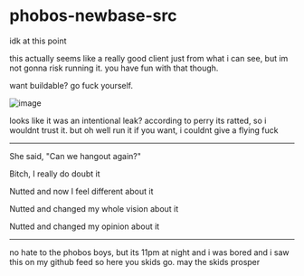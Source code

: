 # phobos-newbase-src
idk at this point

this actually seems like a really good client just from what i can see, but im not gonna risk running it. you have fun with that though.

want buildable? go fuck yourself.

![image](https://user-images.githubusercontent.com/57580886/144975397-3b4a9053-495f-498a-a00d-d4271ffc185c.png)

looks like it was an intentional leak? according to perry its ratted, so i wouldnt trust it. but oh well run it if you want, i couldnt give a flying fuck

---

She said, "Can we hangout again?"

Bitch, I really do doubt it

Nutted and now I feel different about it

Nutted and changed my whole vision about it

Nutted and changed my opinion about it

---

no hate to the phobos boys, but its 11pm at night and i was bored and i saw this on my github feed so here you skids go. may the skids prosper
